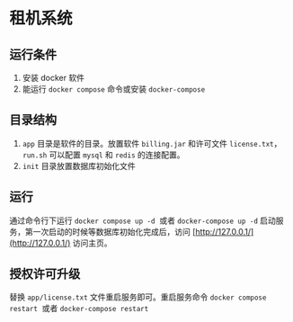 
#  租机系统

## 运行条件 

1. 安装 docker 软件
2. 能运行 `docker compose` 命令或安装 `docker-compose`

## 目录结构

1. `app` 目录是软件的目录。放置软件 `billing.jar` 和许可文件  `license.txt`，`run.sh` 可以配置 `mysql` 和 `redis` 的连接配置。
2. `init` 目录放置数据库初始化文件


## 运行

通过命令行下运行 `docker compose up -d`  或者 `docker-compose up -d` 启动服务，第一次启动的时候等数据库初始化完成后，访问 [http://127.0.0.1/](http://127.0.0.1/) 访问主页。


## 授权许可升级

替换 `app/license.txt` 文件重启服务即可。重启服务命令 `docker compose restart`  或者 `docker-compose restart` 